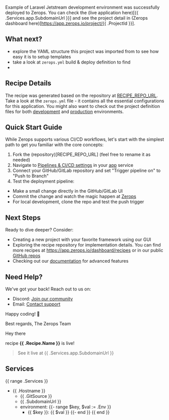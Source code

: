 [//]: # (Your Zerops recipe {{ .Recipe.Name }} is live! What next?)

Example of Laravel Jetstream development environment was successfully deployed to Zerops. You can check the (live application here)[{{ .Services.app.SubdomainUrl }}] and see the project detail in (Zerops dashboard here)[https://app.zerops.io/project/{{ .ProjectId }}].

## What next?
- explore the YAML structure this project was imported from to see how easy it is to setup templates
- take a look at `zerops.yml` build & deploy definition to find 
- 




## Recipe Details
The recipe was generated based on the repository at [RECIPE_REPO_URL](RECIPE_REPO_URL). Take a look at the `zerops.yml` file - it contains all the essential configurations for this application. You might also want to check out the project definition files for both [development](RECIPE_REPO_URL/blob/main/zerops-project-import.yml) and [production](RECIPE_REPO_URL/blob/main/zerops-project-production-import.yml) environments.

## Quick Start Guide
While Zerops supports various CI/CD workflows, let's start with the simplest path to get you familiar with the core concepts:

1. Fork the (repository)[RECIPE_REPO_URL] (feel free to rename it as needed)
2. Navigate to [Pipelines & CI/CD settings](RECIPE_ZEROPS_APP_DEPLOY) in your [app](RECIPE_ZEROPS_APP) service
3. Connect your GitHub/GitLab repository and set "Trigger pipeline on" to "Push to Branch"
4. Test the deployment pipeline:
  - Make a small change directly in the GitHub/GitLab UI
  - Commit the change and watch the magic happen at [Zerops](RECIPE_ZEROPS_APP)
  - For local development, clone the repo and test the push trigger

## Next Steps
Ready to dive deeper? Consider:
- Creating a new project with your favorite framework using our GUI
- Exploring the recipe repository for implementation details. You can find more recipes at https://app.zerops.io/dashboard/recipes or in our public [GitHub repos](https://github.com/zeropsio)
- Checking out our [documentation](https://docs.zerops.io/) for advanced features

## Need Help?
We've got your back! Reach out to us on:
- Discord: [Join our community](https://discord.com/invite/WDvCZ54)
- Email: [Contact support](support@zerops.io)

Happy coding! 🚀

Best regards,
The Zerops Team



Hey there

recipe **{{ .Recipe.Name }}** is live!

> See it live at {{ .Services.app.SubdomainUrl }}

## Services
{{ range .Services }}
- {{ .Hostname }}
    - {{ .GitSource }}
    - {{ .SubdomainUrl }}
    - environment:
    {{- range $key, $val := .Env }}
        - {{ $key }}: {{ $val }}
    {{- end }}
{{ end }}